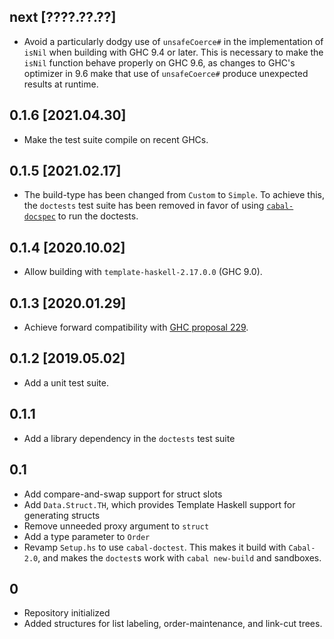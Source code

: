 ## next [????.??.??]
* Avoid a particularly dodgy use of `unsafeCoerce#` in the implementation of
  `isNil` when building with GHC 9.4 or later. This is necessary to make the
  `isNil` function behave properly on GHC 9.6, as changes to GHC's optimizer in
  9.6 make that use of `unsafeCoerce#` produce unexpected results at runtime.

## 0.1.6 [2021.04.30]
* Make the test suite compile on recent GHCs.

## 0.1.5 [2021.02.17]
* The build-type has been changed from `Custom` to `Simple`.
  To achieve this, the `doctests` test suite has been removed in favor of using
  [`cabal-docspec`](https://github.com/phadej/cabal-extras/tree/master/cabal-docspec)
  to run the doctests.

## 0.1.4 [2020.10.02]
* Allow building with `template-haskell-2.17.0.0` (GHC 9.0).

## 0.1.3 [2020.01.29]
* Achieve forward compatibility with
  [GHC proposal 229](https://github.com/ghc-proposals/ghc-proposals/blob/master/proposals/0229-whitespace-bang-patterns.rst).

## 0.1.2 [2019.05.02]
* Add a unit test suite.

## 0.1.1
* Add a library dependency in the `doctests` test suite

## 0.1
* Add compare-and-swap support for struct slots
* Add `Data.Struct.TH`, which provides Template Haskell support for
  generating structs
* Remove unneeded proxy argument to `struct`
* Add a type parameter to `Order`
* Revamp `Setup.hs` to use `cabal-doctest`. This makes it build
  with `Cabal-2.0`, and makes the `doctest`s work with `cabal new-build` and
  sandboxes.

## 0
* Repository initialized
* Added structures for list labeling, order-maintenance, and link-cut trees.
